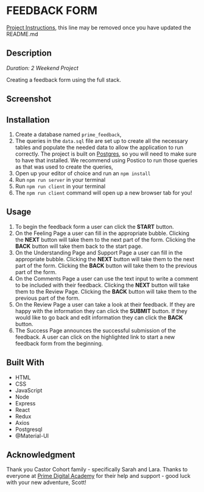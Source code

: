 # FEEDBACK FORM

[Project Instructions](./INSTRUCTIONS.md), this line may be removed once you have updated the README.md

## Description

_Duration: 2 Weekend Project_

Creating a feedback form using the full stack.

## Screenshot

## Installation

1. Create a database named `prime_feedback`,
2. The queries in the `data.sql` file are set up to create all the necessary tables and populate the needed data to allow the application to run correctly. The project is built on [Postgres](https://www.postgresql.org/download/), so you will need to make sure to have that installed. We recommend using Postico to run those queries as that was used to create the queries,
3. Open up your editor of choice and run an `npm install`
4. Run `npm run server` in your terminal
5. Run `npm run client` in your terminal
6. The `npm run client` command will open up a new browser tab for you!

## Usage

1. To begin the feedback form a user can click the **START** button.
2. On the Feeling Page a user can fill in the appropriate bubble. Clicking the **NEXT** button will take them to the next part of the form. Clicking the **BACK** button will take them back to the start page.
3. On the Understanding Page and Support Page a user can fill in the appropriate bubble. Clicking the **NEXT** button will take them to the next part of the form. Clicking the **BACK** button will take them to the previous part of the form.
4. On the Comments Page a user can use the text input to write a comment to be included with their feedback. Clicking the **NEXT** button will take them to the Review Page. Clicking the **BACK** button will take them to the previous part of the form.
5. On the Review Page a user can take a look at their feedback. If they are happy with the information they can click the **SUBMIT** button. If they would like to go back and edit information they can click the **BACK** button.
6. The Success Page announces the successful submission of the feedback. A user can click on the highlighted link to start a new feedback form from the beginning.

## Built With

- HTML
- CSS
- JavaScript
- Node
- Express
- React
- Redux
- Axios
- Postgresql
- @Material-UI

## Acknowledgment

Thank you Castor Cohort family - specifically Sarah and Lara.
Thanks to everyone at [Prime Digital Academy](www.primeacademy.io) for their help and support - good luck with your new adventure, Scott!
